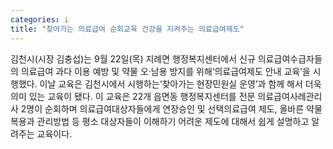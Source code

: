 ```yaml
---
categories: i
title: "찾아가는 의료급여 순회교육 건강을 지켜주는 의료급여제도"
---
```

김천시(시장 김충섭)는 9월 22일(목) 지례면 행정복지센터에서 신규 의료급여수급자들의 의료급여 과다 이용 예방 및 약물 오·남용 방지를 위해‘의료급여제도 안내 교육’을 시행했다. 이날 교육은 김천시에서 시행하는‘찾아가는 현장민원실 운영’과 함께 해서 더욱 의미 있는 교육이 됐다.									이 교육은 22개 읍면동 행정복지센터를 전문 의료급여사례관리사 2명이 순회하며 의료급여대상자들에게 연장승인 및 선택의료급여 제도, 올바른 약물복용과 관리방법 등 평소 대상자들이 이해하기 어려운 제도에 대해서 쉽게 설명하고 알려주는 교육이다.